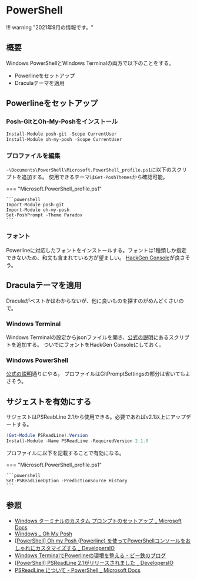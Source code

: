 # PowerShell

!!! warning "2021年9月の情報です。"

## 概要

Windows PowerShellとWindows Terminalの両方で以下のことをする。

- Powerlineをセットアップ
- Draculaテーマを適用

## Powerlineをセットアップ

### Posh-GitとOh-My-Poshをインストール

```powershell
Install-Module posh-git -Scope CurrentUser
Install-Module oh-my-posh -Scope CurrentUser
```

### プロファイルを編集

`~\Documents\PowerShell\Microsoft.PowerShell_profile.ps1`に以下のスクリプトを追加する。
使用できるテーマは`Get-PoshThemes`から確認可能。

=== "Microsoft.PowerShell_profile.ps1"

    ```powershell
    Import-Module posh-git
    Import-Module oh-my-posh
    Set-PoshPrompt -Theme Paradox
    ```

### フォント

Powerlineに対応したフォントをインストールする。フォントは1種類しか指定できないため、和文も含まれている方が望ましい。
[HackGen Console](https://github.com/yuru7/HackGen)が良さそう。

## Draculaテーマを適用

Draculaがベストかはわからないが、他に良いものを探すのがめんどくさいので。

### Windows Terminal

Windows Terminalの設定からjsonファイルを開き、[公式の説明](https://draculatheme.com/windows-terminal)にあるスクリプトを追加する。
ついでにフォントをHackGen Consoleにしておく。

### Windows PowerShell

[公式の説明](https://draculatheme.com/powershell)通りにやる。
プロファイルはGitPromptSettingsの部分は省いてもよさそう。

## サジェストを有効にする

サジェストはPSReabLine 2.1から使用できる。必要であればv2.1以上にアップデートする。

```powershell
(Get-Module PSReadLine).Version
Install-Module -Name PSReadLine -RequiredVersion 2.1.0
```

プロファイルに以下を記載することで有効になる。

=== "Microsoft.PowerShell_profile.ps1"

    ```powershell
    Set-PSReadLineOption -PredictionSource History
    ```

## 参照

- [Windows ターミナルのカスタム プロンプトのセットアップ \_ Microsoft Docs](https://docs.microsoft.com/ja-jp/windows/terminal/tutorials/powerline-setup)
- [Windows \_ Oh My Posh](https://ohmyposh.dev/docs/windows)
- [\[PowerShell\] Oh my Posh (Powerline) を使ってPowerShellコンソールをおしゃれにカスタマイズする \_ DevelopersIO](https://dev.classmethod.jp/articles/customize-your-powershell-console-with-oh-my-posh3/)
- [Windows TerminalでPowerlineの環境を整える - ビー鉄のブログ](https://www.beeete2.com/blog/?p=2619)
- [\[PowerShell\] PSReadLine 2.1がリリースされました \_ DevelopersIO](https://dev.classmethod.jp/articles/powershell-psreadline-21-released/)
- [PSReadLine について - PowerShell \_ Microsoft Docs](https://docs.microsoft.com/ja-jp/powershell/module/psreadline/about/about_psreadline?view=powershell-7.1)
